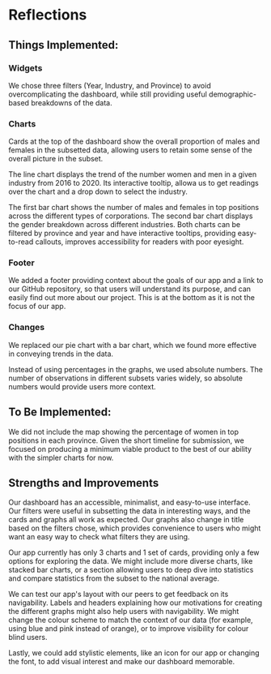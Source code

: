 # Reflections

## Things Implemented:

### Widgets

We chose three filters (Year, Industry, and Province) to avoid overcomplicating the dashboard, while still providing useful demographic-based breakdowns of the data.

### Charts

Cards at the top of the dashboard show the overall proportion of males and females in the subsetted data, allowing users to retain some sense of the overall picture in the subset.

The line chart displays the trend of the number women and men in a given industry from 2016 to 2020. Its interactive tooltip, allowa us to get readings over the chart and a drop down to select the industry.

The first bar chart shows the number of males and females in top positions across the different types of corporations. The second bar chart displays the gender breakdown across different industries. Both charts can be filtered by province and year and have interactive tooltips, providing easy-to-read callouts, improves accessibility for readers with poor eyesight.

### Footer

We added a footer providing context about the goals of our app and a link to our GitHub repository, so that users will understand its purpose, and can easily find out more about our project. This is at the bottom as it is not the focus of our app.

### Changes

We replaced our pie chart with a bar chart, which we found more effective in conveying trends in the data.

Instead of using percentages in the graphs, we used absolute numbers. The number of observations in different subsets varies widely, so absolute numbers would provide users more context.

## To Be Implemented:

We did not include the map showing the percentage of women in top positions in each province. Given the short timeline for submission, we focused on producing a minimum viable product to the best of our ability with the simpler charts for now.

## Strengths and Improvements

Our dashboard has an accessible, minimalist, and easy-to-use interface. Our filters were useful in subsetting the data in interesting ways, and the cards and graphs all work as expected. Our graphs also change in title based on the filters chose, which provides convenience to users who might want an easy way to check what filters they are using.

Our app currently has only 3 charts and 1 set of cards, providing only a few options for exploring the data. We might include more diverse charts, like stacked bar charts, or a section allowing users to deep dive into statistics and compare statistics from the subset to the national average.

We can test our app's layout with our peers to get feedback on its navigability. Labels and headers explaining how our motivations for creating the different graphs might also help users with navigability. We might change the colour scheme to match the context of our data (for example, using blue and pink instead of orange), or to improve visibility for colour blind users.

Lastly, we could add stylistic elements, like an icon for our app or changing the font, to add visual interest and make our dashboard memorable.
